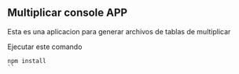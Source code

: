 ## Multiplicar console APP
Esta es una aplicacion para generar archivos de tablas de multiplicar

Ejecutar este comando
```
npm install
``
